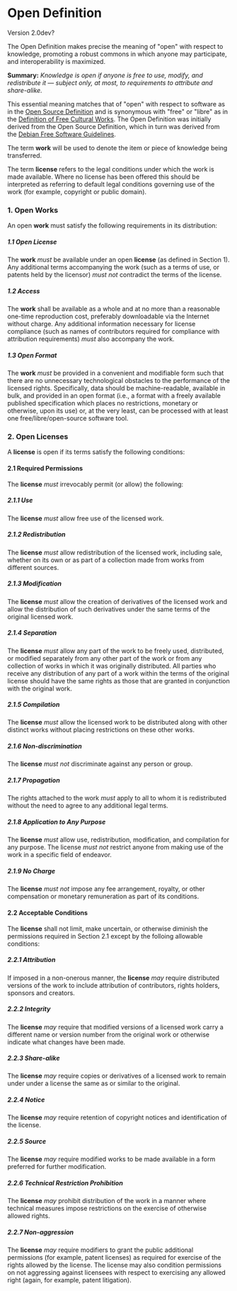# Open Definition
Version 2.0dev?

The Open Definition makes precise the meaning of "open" with respect to knowledge, promoting a robust commons in which anyone may participate, and interoperability is maximized.

**Summary:** *Knowledge is open if anyone is free to use, modify, and redistribute it — subject only, at most, to requirements to attribute and share-alike.*

This essential meaning matches that of "open" with respect to software as in the [Open Source Definition](http://www.opensource.org/docs/osd) and is synonymous with "free" or "libre" as in the [Definition of Free Cultural Works](http://freedomdefined.org). The Open Definition was initially derived from the Open Source Definition, which in turn was derived from the [Debian Free Software Guidelines](http://www.debian.org/social_contract).

The term **work** will be used to denote the item or piece of knowledge being transferred.

The term **license** refers to the legal conditions under which the work is
made available. Where no license has been offered this should be interpreted
as referring to default legal conditions governing use of the work (for 
example, copyright or public domain).

### 1. Open Works

An open **work** must satisfy the following requirements in its distribution:

##### 1.1 Open License

The **work** *must* be available under an open **license** (as defined in Section 1).
Any additional terms accompanying the work (such as a terms of use, or patents held by the licensor) *must not* 
contradict the terms of the license.

##### 1.2 Access

The **work** shall be available as a whole and at no more than a reasonable 
one-time reproduction cost, preferably downloadable via the Internet without charge.
Any additional information necessary for license compliance (such as names of 
contributors required for compliance with attribution requirements) *must* also 
accompany the work.

##### 1.3 Open Format

The **work** *must* be provided in a convenient and modifiable form such
that there are no unnecessary technological obstacles to the performance of the
licensed rights. Specifically, data should be machine-readable, available in
bulk, and provided in an open format (i.e., a format with a freely available
published specification which places no restrictions, monetary or otherwise, upon
its use) or, at the very least, can be processed with at least one free/libre/open-source
software tool.


### 2. Open Licenses

A **license** is open if its terms satisfy the following conditions:

#### 2.1 Required Permissions

The **license** *must* irrevocably permit (or allow) the following:

##### 2.1.1 Use

The **license** *must* allow free use of the licensed work.

##### 2.1.2 Redistribution

The **license** *must* allow redistribution of the licensed work, 
including sale, whether on its own or as part of a collection made from 
works from different sources.

##### 2.1.3 Modification

The **license** *must* allow the creation of derivatives of the licensed 
work and allow the distribution of such derivatives under the same
terms of the original licensed work.

##### 2.1.4 Separation

The **license** *must* allow any part of the work
to be freely used, distributed, or modified separately from any other part 
of the work or from any collection of works in which it was originally 
distributed. All parties who receive any distribution of any part of
a work within the terms of the original license should have the same rights
as those that are granted in conjunction with the original work.

##### 2.1.5 Compilation

The **license** *must* allow the licensed work to be distributed along 
with other distinct works without placing restrictions on these other works.

##### 2.1.6 Non-discrimination

The **license** *must not* discriminate against any person or group.

##### 2.1.7 Propagation

The rights attached to the work *must* apply to all to whom it is redistributed 
without the need to agree to any additional legal terms.

##### 2.1.8 Application to Any Purpose

The **license** *must* allow use, redistribution, modification, and 
compilation for any purpose. The license *must not* restrict anyone
from making use of the work in a specific field of endeavor.

##### 2.1.9 No Charge

The **license** *must not* impose any fee arrangement, royalty, or other
compensation or monetary remuneration as part of its conditions.

#### 2.2 Acceptable Conditions

The **license** shall not limit, make uncertain, or otherwise diminish the permissions 
required in Section 2.1 except by the folloing allowable conditions:

##### 2.2.1 Attribution

If imposed in a non-onerous manner, the **license** *may* require
distributed versions of the work to include attribution of 
contributors, rights holders, sponsors and creators.

##### 2.2.2 Integrity

The **license** *may* require that modified versions of a licensed work
carry a different name or version number from the original work or 
otherwise indicate what changes have been made. 

##### 2.2.3 Share-alike

The **license** *may* require copies or derivatives of a licensed work to remain
under under a license the same as or similar to the original.

##### 2.2.4 Notice

The **license** *may* require retention of copyright notices and identification of the license.

##### 2.2.5 Source

The **license** *may* require modified works to be made available in a form preferred for further modification.

##### 2.2.6 Technical Restriction Prohibition

The **license** *may* prohibit distribution of the work in a manner where technical measures impose restrictions on the exercise of otherwise allowed rights.

##### 2.2.7 Non-aggression

The **license** *may* require modifiers to grant the public additional permissions (for example, patent licenses) as required for exercise of the rights allowed by the license. The license may also condition permissions on not aggressing against licensees with respect to exercising any allowed right (again, for example, patent litigation).
